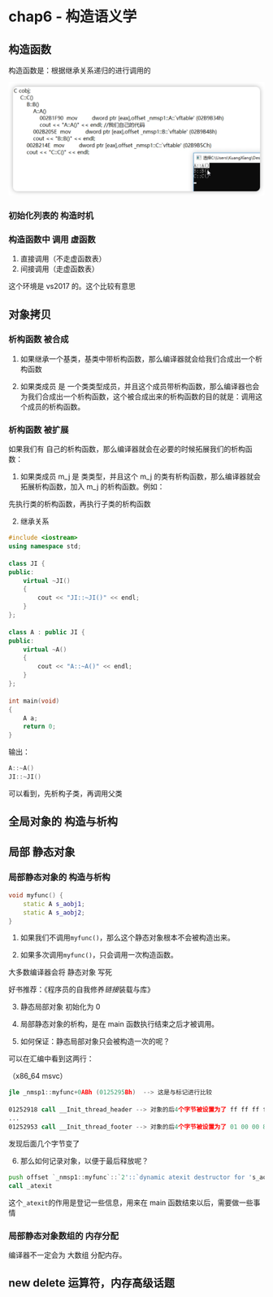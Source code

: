 # chap6 - 构造语义学

## 构造函数

构造函数是：根据继承关系递归的进行调用的

![recurrence](./image/recurrence.png)

### 初始化列表的 构造时机

### 构造函数中 调用 虚函数

1. 直接调用（不走虚函数表）
2. 间接调用（走虚函数表）

这个环境是 vs2017 的。这个比较有意思

## 对象拷贝

### 析构函数 被合成

1. 如果继承一个基类，基类中带析构函数，那么编译器就会给我们合成出一个析构函数

2. 如果类成员 是 一个类类型成员，并且这个成员带析构函数，那么编译器也会为我们合成出一个析构函数，这个被合成出来的析构函数的目的就是：调用这个成员的析构函数。

### 析构函数 被扩展

如果我们有 自己的析构函数，那么编译器就会在必要的时候拓展我们的析构函数：

1. 如果类成员 m_j 是 类类型，并且这个 m_j 的类有析构函数，那么编译器就会拓展析构函数，加入 m_j 的析构函数。例如：

先执行类的析构函数，再执行子类的析构函数

2. 继承关系

```cpp
#include <iostream>
using namespace std;

class JI {
public:
    virtual ~JI()
    {
        cout << "JI::~JI()" << endl;
    }
};

class A : public JI {
public:
    virtual ~A()
    {
        cout << "A::~A()" << endl;
    }
};

int main(void)
{
    A a;
    return 0;
}
```

输出：

```cpp
A::~A()
JI::~JI()
```

可以看到，先析构子类，再调用父类

## 全局对象的 构造与析构

## 局部 静态对象

### 局部静态对象的 构造与析构

```cpp
void myfunc() {
    static A s_aobj1;
    static A s_aobj2;
}
```

1. 如果我们不调用`myfunc()`，那么这个静态对象根本不会被构造出来。

2. 如果多次调用`myfunc()`，只会调用一次构造函数。

大多数编译器会将 静态对象 写死

好书推荐：《程序员的自我修养*链接*装载与库》

3. 静态局部对象 初始化为 0

4. 局部静态对象的析构，是在 main 函数执行结束之后才被调用。

5. 如何保证：静态局部对象只会被构造一次的呢？

可以在汇编中看到这两行：

（x86_64 msvc）

```asm
jle _nmsp1::myfunc+0ABh (0125295Bh)  --> 这是与标记进行比较

01252918 call __Init_thread_header --> 对象的后4个字节被设置为了 ff ff ff ff
...
01252953 call __Init_thread_footer --> 对象的后4个字节被设置为了 01 00 00 80
```

发现后面几个字节变了

6. 那么如何记录对象，以便于最后释放呢？

```asm
push offset `_nmsp1::myfunc`::`2'::`dynamic atexit destructor for 's_aobj1'' (01258EA0h)
call _atexit
```

这个`_atexit`的作用是登记一些信息，用来在 main 函数结束以后，需要做一些事情

### 局部静态对象数组的 内存分配

编译器不一定会为 大数组 分配内存。

## new delete 运算符，内存高级话题
